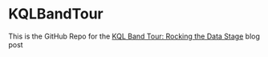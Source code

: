 # KQLBandTour
This is the GitHub Repo for the [KQL Band Tour: Rocking the Data Stage](https://rodtrent.substack.com/p/kql-band-tour-rocking-the-data-stage) blog post
